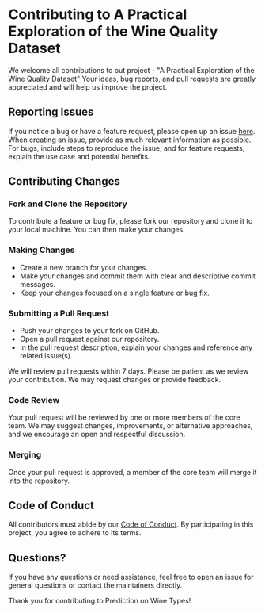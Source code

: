 # Contributing to A Practical Exploration of the Wine Quality Dataset

We welcome all contributions to out project - "A Practical Exploration of the Wine Quality Dataset" Your ideas, bug reports, and pull requests are greatly appreciated and will help us improve the project.

## Reporting Issues

If you notice a bug or have a feature request, please open up an issue [here](https://github.com/UBC-MDS/2023-DSCI522-Group22/issues). When creating an issue, provide as much relevant information as possible. For bugs, include steps to reproduce the issue, and for feature requests, explain the use case and potential benefits.

## Contributing Changes

### Fork and Clone the Repository

To contribute a feature or bug fix, please fork our repository and clone it to your local machine. You can then make your changes.

### Making Changes

- Create a new branch for your changes.
- Make your changes and commit them with clear and descriptive commit messages.
- Keep your changes focused on a single feature or bug fix.

### Submitting a Pull Request

- Push your changes to your fork on GitHub.
- Open a pull request against our repository.
- In the pull request description, explain your changes and reference any related issue(s).

We will review pull requests within 7 days. Please be patient as we review your contribution. We may request changes or provide feedback.

### Code Review

Your pull request will be reviewed by one or more members of the core team. We may suggest changes, improvements, or alternative approaches, and we encourage an open and respectful discussion.

### Merging

Once your pull request is approved, a member of the core team will merge it into the repository. 

## Code of Conduct

All contributors must abide by our [Code of Conduct](https://github.com/UBC-MDS/2023-DSCI522-Group22/blob/main/CODE%20OF%20CONDUCT.md). By participating in this project, you agree to adhere to its terms.

## Questions?

If you have any questions or need assistance, feel free to open an issue for general questions or contact the maintainers directly.

Thank you for contributing to Prediction on Wine Types!

